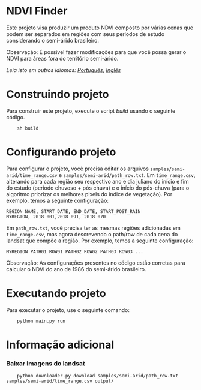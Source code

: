 # NDVI Finder
Este projeto visa produzir um produto NDVI composto por várias cenas que podem ser separados em regiões com seus períodos de estudo considerando o semi-árido brasileiro.

Observação: É possível fazer modificações para que você possa gerar o NDVI para áreas fora do território semi-árido.

*Leia isto em outros idiomas: [Português](README.md), [Inglês](README.en.md)*

# Construindo projeto
Para construir este projeto, execute o script *build* usando o seguinte código.

```
    sh build
```

# Configurando projeto
Para configurar o projeto, você precisa editar os arquivos `samples/semi-arid/time_range.csv` e `samples/semi-arid/path_row.txt`. Em `time_range.csv`, alterando para cada região seu respectivo ano e dia juliano do início e fim do estudo (período chuvoso + pós chuva) e o início do pós-chuva (para o algoritmo priorizar os melhores pixels do índice de vegetação). Por exemplo, temos a seguinte configuração:

```
REGION_NAME, START_DATE, END_DATE, START_POST_RAIN
MYREGION, 2018 001,2018 091, 2018 070
```

Em `path_row.txt`, você precisa ter as mesmas regiões adicionadas em `time_range.csv`, mas agora descrevendo o path/row de cada cena do landsat que compõe a região. Por exemplo, temos a seguinte configuração:

```
MYREGION PATH01 ROW01 PATH02 ROW02 PATH03 ROW03 ...
```

Observação: As configurações presentes no código estão corretas para calcular o NDVI do ano de 1986 do semi-árido brasileiro.

# Executando projeto
Para executar o projeto, use o seguinte comando:

```
    python main.py run
```

# Informação adicional
### Baixar imagens do landsat

```
    python downloader.py download samples/semi-arid/path_row.txt samples/semi-arid/time_range.csv output/
```

